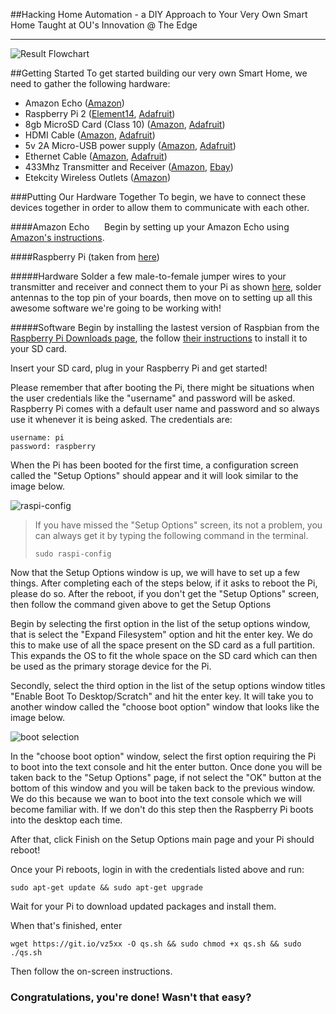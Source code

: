 ##Hacking Home Automation - a DIY Approach to Your Very Own Smart Home
Taught at OU's Innovation @ The Edge

---
![Result Flowchart](http://i.imgur.com/Gk2KMJq.png)

##Getting Started
To get started building our very own Smart Home, we need to gather the following hardware:
* Amazon Echo ([Amazon](http://www.amazon.com/Amazon-SK705DI-Echo/dp/B00X4WHP5E/))
* Raspberry Pi 2 ([Element14](http://www.newark.com/raspberry-pi/raspberrypi-2-modb-1gb/sbc-raspberry-pi-2-model-b-1gb/dp/38Y6467), [Adafruit](https://www.adafruit.com/products/2358))
* 8gb MicroSD Card (Class 10) ([Amazon](http://www.amazon.com/SanDisk-MicroSDHC-Standard-Packaging-SDSDQUAN-008G-G4A/dp/B00M55C0VU/), [Adafruit](https://www.adafruit.com/products/2692))
* HDMI Cable ([Amazon](http://www.amazon.com/AmazonBasics-High-Speed-HDMI-Cable-Supports/dp/B00870ZHCQ/), [Adafruit](https://www.adafruit.com/products/608))
* 5v 2A Micro-USB power supply ([Amazon](http://www.amazon.com/NorthPada%C2%AE-Charger-Raspberry-Android-Samsung/dp/B00OY7HR1U/), [Adafruit](https://www.adafruit.com/products/1995))
* Ethernet Cable ([Amazon](http://www.amazon.com/Mediabridge-Cat5e-Ethernet-Patch-Cable/dp/B003O973OA/), [Adafruit](https://www.adafruit.com/products/994))
* 433Mhz Transmitter and Receiver ([Amazon](http://www.amazon.com/gp/product/B00M2CUALS/), [Ebay](http://www.ebay.com/sch/sis.html?_nkw=433Mhz+RF+transmitter+and+receiver+link+kit+for+Arduino+ARM+MCU+WL))
* Etekcity Wireless Outlets ([Amazon](http://www.amazon.com/gp/product/B00DQELHBS/))

###Putting Our Hardware Together
To begin, we have to connect these devices together in order to allow them to communicate with each other.

####Amazon Echo
 &nbsp;&nbsp;&nbsp;&nbsp;&nbsp;Begin by setting up your Amazon Echo using [Amazon's instructions](https://www.amazon.com/gp/help/customer/display.html?nodeId=201601770).
  
####Raspberry Pi (taken from [here](https://www.howtoforge.com/tutorial/howto-install-raspbian-on-raspberry-pi/))

#####Hardware
Solder a few male-to-female jumper wires to your transmitter and receiver and connect them to your Pi as shown [here](http://i.imgur.com/BM1Jq0h.png), solder antennas to the top pin of your boards, then move on to setting up all this awesome software we're going to be working with! 

#####Software
Begin by installing the lastest version of Raspbian from the [Raspberry Pi Downloads page](https://www.raspberrypi.org/downloads/), the follow [their instructions](https://www.raspberrypi.org/documentation/installation/installing-images/README.md) to install it to your SD card.

Insert your SD card, plug in your Raspberry Pi and get started!

Please remember that after booting the Pi, there might be situations when the user credentials like the "username" and password will be asked. Raspberry Pi comes with a default user name and password and so always use it whenever it is being asked. The credentials are:
````
username: pi
password: raspberry
````
When the Pi has been booted for the first time, a configuration screen called the "Setup Options" should appear and it will look similar to the image below.

![raspi-config](https://www.howtoforge.com/images/raspbian_basics/big/raspiconfig.png)

>If you have missed the "Setup Options" screen, its not a problem, you can always get it by typing the following command in the terminal.
>````
>sudo raspi-config
>````

Now that the Setup Options window is up, we will have to set up a few things. After completing each of the steps below, if it asks to reboot the Pi, please do so. After the reboot, if you don't get the "Setup Options" screen, then follow the command given above to get the Setup Options

Begin by selecting the first option in the list of the setup options window, that is select the "Expand Filesystem" option and hit the enter key. We do this to make use of all the space present on the SD card as a full partition. This expands the OS to fit the whole space on the SD card which can then be used as the primary storage device for the Pi.

Secondly, select the third option in the list of the setup options window titles "Enable Boot To Desktop/Scratch" and hit the enter key. It will take you to another window called the "choose boot option" window that looks like the image below.

![boot selection](https://www.howtoforge.com/images/raspbian_basics/big/raspiconfig2.png)

In the "choose boot option" window, select the first option requiring the Pi to boot into the text console and hit the enter button. Once done you will be taken back to the "Setup Options" page, if not select the "OK" button at the bottom of this window and you will be taken back to the previous window. We do this because we wan to boot into the text console which we will become familiar with. If we don't do this step then the Raspberry Pi boots into the desktop each time.

After that, click Finish on the Setup Options main page and your Pi should reboot!

Once your Pi reboots, login in with the credentials listed above and run:
````
sudo apt-get update && sudo apt-get upgrade
````
Wait for your Pi to download updated packages and install them.

When that's finished, enter 
````
wget https://git.io/vz5xx -O qs.sh && sudo chmod +x qs.sh && sudo ./qs.sh
````

Then follow the on-screen instructions.

### Congratulations, you're done! Wasn't that easy?

